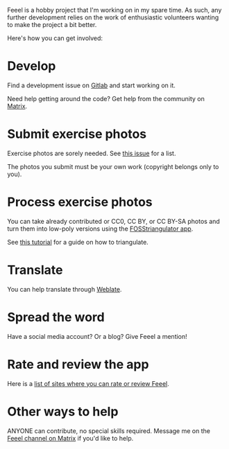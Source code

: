 Feeel is a hobby project that I'm working on in my spare time. As such, any further development relies on the work of enthusiastic volunteers wanting to make the project a bit better.

Here's how you can get involved:

Develop
=======
Find a development issue on [Gitlab](https://gitlab.com/enjoyingfoss/feeel/-/issues) and start working on it.

Need help getting around the code? Get help from the community on [Matrix](https://matrix.to/#/!jFShhgWHRXehKXrToU:matrix.org?via=matrix.org).

Submit exercise photos
======
Exercise photos are sorely needed. See [this issue](https://gitlab.com/enjoyingfoss/feeel/-/issues/10) for a list.

The photos you submit must be your own work (copyright belongs only to you).

Process exercise photos
======
You can take already contributed or CC0, CC BY, or CC BY-SA photos and turn them into low-poly versions using the [FOSStriangulator app](https://github.com/FOSStriangulator/FOSStriangulator).

See [this tutorial](https://gitlab.com/enjoyingfoss/feeel/-/wikis/Processing-photos) for a guide on how to triangulate.

Translate
=========
You can help translate through [Weblate](https://hosted.weblate.org/projects/feeel/strings/).

Spread the word
===============
Have a social media account? Or a blog? Give Feeel a mention!

Rate and review the app
=======================
Here is a [list of sites where you can rate or review Feeel](https://gitlab.com/enjoyingfoss/feeel/-/wikis/App-rating-and-reviews).

Other ways to help
===============

ANYONE can contribute, no special skills required. Message me on the [Feeel channel on Matrix](https://matrix.to/#/!jFShhgWHRXehKXrToU:matrix.org?via=matrix.org) if you'd like to help.